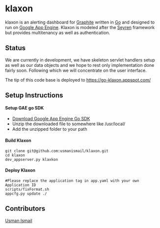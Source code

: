 klaxon
======
klaxon is an alerting dashboard for [Graphite](http://graphite.wikidot.com/) written in [Go](|http://golang.org) and designed to run on [Google App Engine](https://developers.google.com/appengine/). Klaxon is modeled after the [Seyren](https://github.com/scobal/seyren) framework but provides multitenancy as well as authentication.

## Status
We are currently in development, we have skeleton servlet handlers setup as well as our data objects and we hope to rest only implementation done fairly soon. Following which we will concentrate on the user interface. 

The tip of this code base is deployed to https://go-klaxon.appspot.com/ 

## Setup Instructions
#### Setup GAE go SDK
* [Download Google App Engine Go SDK](https://developers.google.com/appengine/downloads#Google_App_Engine_SDK_for_Go)
* Unzip the downloaded file to somewhere like /usr/local/
* Add the unzipped folder to your path

#### Build Klaxon
	git clone git@github.com:usmanismail/klaxon.git
	cd klaxon
	dev_appserver.py klaxkon

#### Deploy Klaxon
	#Please replace the application tag in app.yaml with your own Application ID
	scripts/fixFormat.sh
	appcfg.py update ./


## Contributors 
[Usman Ismail](http://techtraits.com/usman.html)